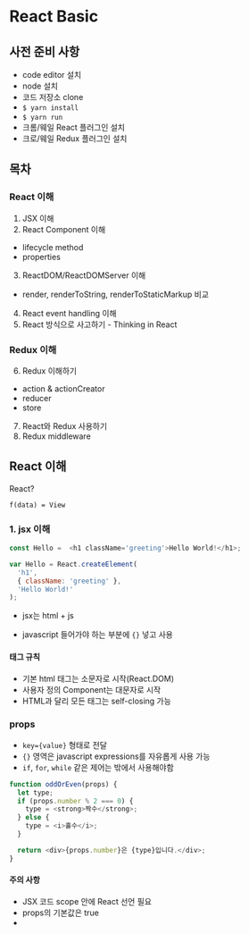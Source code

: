 # React Basic

## 사전 준비 사항
- code editor 설치
- node 설치
- 코드 저장소 clone 
- `$ yarn install`
- `$ yarn run`
- 크롬/웨일 React 플러그인 설치
- 크로/웨일 Redux 플러그인 설치 

## 목차

### React 이해 
1. JSX 이해 
2. React Component 이해
  - lifecycle method
  - properties
3. ReactDOM/ReactDOMServer 이해 
  - render, renderToString, renderToStaticMarkup 비교 
4. React event handling 이해 
5. React 방식으로 사고하기 - Thinking in React 
 
### Redux 이해 
6. Redux 이해하기 
  - action & actionCreator
  - reducer
  - store
7.  React와 Redux 사용하기
8. Redux middleware


## React 이해 

React? 
```
f(data) = View
```

### 1. jsx 이해 
```js
const Hello =  <h1 className='greeting'>Hello World!</h1>;
```

```js
var Hello = React.createElement(
  'h1',
  { className: 'greeting' },
  'Hello World!'
);
```

- jsx는 html + js

- javascript 들어가야 하는 부분에 `{}` 넣고 사용

#### 태그 규칙 
- 기본 html 태그는 소문자로 시작(React.DOM)
- 사용자 정의 Component는 대문자로 시작
- HTML과 달리 모든 태그는 self-closing 가능

### props
- `key={value}` 형태로 전달 
- `{}` 영역은 javascript expressions를 자유롭게 사용 가능
- `if`, `for`, `while` 같은 제어는 밖에서 사용해야함 

```js
function oddOrEven(props) {
  let type;
  if (props.number % 2 === 0) {
    type = <strong>짝수</strong>;
  } else {
    type = <i>홀수</i>;
  }

  return <div>{props.number}은 {type}입니다.</div>;
}
``` 

#### 주의 사항 
- JSX 코드 scope 안에 React 선언 필요
- props의 기본값은 true
- 
